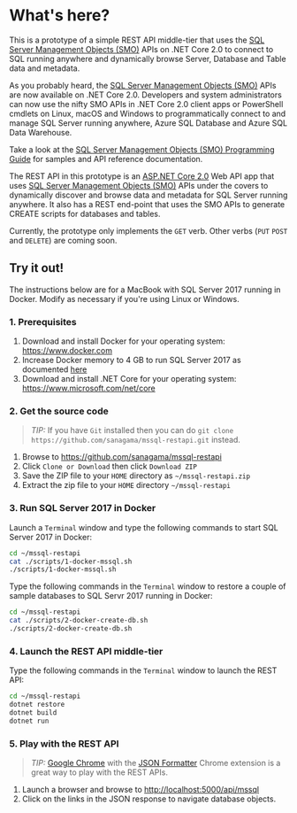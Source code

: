 # What's here?

This is a prototype of a simple REST API middle-tier that uses the [SQL Server Management Objects (SMO)](https://www.nuget.org/packages/Microsoft.SqlServer.SqlManagementObjects) APIs on .NET Core 2.0 to connect to SQL running anywhere and dynamically browse Server, Database and Table data and metadata.

As you probably heard, the [SQL Server Management Objects (SMO)](https://www.nuget.org/packages/Microsoft.SqlServer.SqlManagementObjects) APIs are now available on .NET Core 2.0. Developers and system administrators can now use the nifty SMO APIs in .NET Core 2.0 client apps or PowerShell cmdlets on Linux, macOS and Windows to programmatically connect to and manage SQL Server running anywhere, Azure SQL Database and Azure SQL Data Warehouse.

Take a look at the [SQL Server Management Objects (SMO) Programming Guide](https://docs.microsoft.com/en-us/sql/relational-databases/server-management-objects-smo/sql-server-management-objects-smo-programming-guide) for samples and API reference documentation.

The REST API in this prototype is an [ASP.NET Core 2.0](https://docs.microsoft.com/en-us/aspnet/core/getting-started) Web API app that uses [SQL Server Management Objects (SMO)](https://www.nuget.org/packages/Microsoft.SqlServer.SqlManagementObjects) APIs under the covers to dynamically discover and browse data and metadata for SQL Server running anywhere. It also has a REST end-point that uses the SMO APIs to generate CREATE scripts for databases and tables.

Currently, the prototype only implements the ```GET``` verb. Other verbs (```PUT``` ```POST``` and ```DELETE```) are coming soon.

## Try it out!

The instructions below are for a MacBook with SQL Server 2017 running in Docker. Modify as necessary if you're using Linux or Windows.

### 1. Prerequisites

1. Download and install Docker for your operating system: <https://www.docker.com>
1. Increase Docker memory to 4 GB to run SQL Server 2017 as documented [here](https://docs.microsoft.com/en-us/sql/linux/quickstart-install-connect-docker#requirements)
1. Download and install .NET Core for your operating system: <https://www.microsoft.com/net/core>

### 2. Get the source code

> *TIP:* If you have ```Git``` installed then you can do ```git clone https://github.com/sanagama/mssql-restapi.git``` instead.

1. Browse to <https://github.com/sanagama/mssql-restapi>
1. Click ```Clone or Download``` then click ```Download ZIP```
1. Save the ZIP file to your ```HOME``` directory as ```~/mssql-restapi.zip```
1. Extract the zip file to your ```HOME``` directory ```~/mssql-restapi```

### 3. Run SQL Server 2017 in Docker

Launch a ```Terminal``` window and type the following commands to start SQL Server 2017 in Docker:

```bash
cd ~/mssql-restapi
cat ./scripts/1-docker-mssql.sh
./scripts/1-docker-mssql.sh
```

Type the following commands in the ```Terminal``` window to restore a couple of sample databases to SQL Servr 2017 running in Docker:

```bash
cd ~/mssql-restapi
cat ./scripts/2-docker-create-db.sh
./scripts/2-docker-create-db.sh
```

### 4. Launch the REST API middle-tier

Type the following commands in the ```Terminal``` window to launch the REST API:

```bash
cd ~/mssql-restapi
dotnet restore
dotnet build
dotnet run
```

### 5. Play with the REST API

> *TIP:* [Google Chrome](https://www.google.com/chrome/) with the [JSON Formatter](https://github.com/callumlocke/json-formatter) Chrome extension is a great way to play with the REST APIs.

1. Launch a browser and browse to <http://localhost:5000/api/mssql>
1. Click on the links in the JSON response to navigate database objects.
